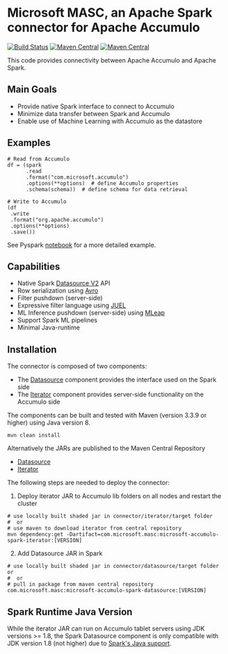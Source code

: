 # Microsoft MASC, an Apache Spark connector for Apache Accumulo
[![Build Status](https://dev.azure.com/AZGlobal/Azure%20Global%20CAT%20Engineering/_apis/build/status/AGCE%20AI/Web%20Scale%20AI/microsoft.Accumulo?branchName=master)](https://dev.azure.com/AZGlobal/Azure%20Global%20CAT%20Engineering/_build/latest?definitionId=84&branchName=master) 
[![Maven Central](https://maven-badges.herokuapp.com/maven-central/com.microsoft.masc/microsoft-accumulo-spark-datasource/badge.svg)](https://maven-badges.herokuapp.com/maven-central/com.microsoft.masc/microsoft-accumulo-spark-datasource)
[![Maven Central](https://maven-badges.herokuapp.com/maven-central/com.microsoft.masc/microsoft-accumulo-spark-iterator/badge.svg)](https://maven-badges.herokuapp.com/maven-central/com.microsoft.masc/microsoft-accumulo-spark-iterator)

This code provides connectivity between Apache Accumulo and Apache Spark.

## Main Goals
- Provide native Spark interface to connect to Accumulo
- Minimize data transfer between Spark and Accumulo
- Enable use of Machine Learning with Accumulo as the datastore

## Examples
```
# Read from Accumulo
df = (spark
      .read
      .format("com.microsoft.accumulo")
      .options(**options)  # define Accumulo properties
      .schema(schema))  # define schema for data retrieval

# Write to Accumulo
(df
 .write
 .format("org.apache.accumulo")
 .options(**options)
 .save())
```

See Pyspark [notebook](examples/AccumuloSparkConnector.ipynb) for a more detailed example.

## Capabilities
- Native Spark [Datasource V2](http://shzhangji.com/blog/2018/12/08/spark-datasource-api-v2/) API
- Row serialization using [Avro](https://avro.apache.org/)
- Filter pushdown (server-side)
- Expressive filter language using [JUEL](http://juel.sourceforge.net/)
- ML Inference pushdown (server-side) using [MLeap](http://mleap-docs.combust.ml/)
- Support Spark ML pipelines
- Minimal Java-runtime

## Installation

The connector is composed of two components:
- The [Datasource](datasource) component provides the interface used on the Spark side
- The [Iterator](iterator) component provides server-side functionality on the Accumulo side

The components can be built and tested with Maven (version 3.3.9 or higher) using Java version 8.
```
mvn clean install
```

Alternatively the JARs are published to the Maven Central Repository
- [Datasource](https://mvnrepository.com/artifact/com.microsoft.masc/microsoft-accumulo-spark-datasource)
- [Iterator](https://mvnrepository.com/artifact/com.microsoft.masc/microsoft-accumulo-spark-iterator)

The following steps are needed to deploy the connector:
1) Deploy iterator JAR to Accumulo lib folders on all nodes and restart the cluster
```
# use locally built shaded jar in connector/iterator/target folder
#  or
# use maven to download iterator from central repository
mvn dependency:get -Dartifact=com.microsoft.masc:microsoft-accumulo-spark-iterator:[VERSION]
```
2) Add Datasource JAR in Spark
```
# use locally built shaded jar in connector/datasource/target folder or 
#  or
# pull in package from maven central repository
com.microsoft.masc:microsoft-accumulo-spark-datasource:[VERSION]
```

## Spark Runtime Java Version

While the iterator JAR can run on Accumulo tablet servers using JDK versions >= 1.8, the Spark Datasource component is only compatible with JDK version 1.8 (not higher) due to [Spark's Java support](https://spark.apache.org/docs/latest/).